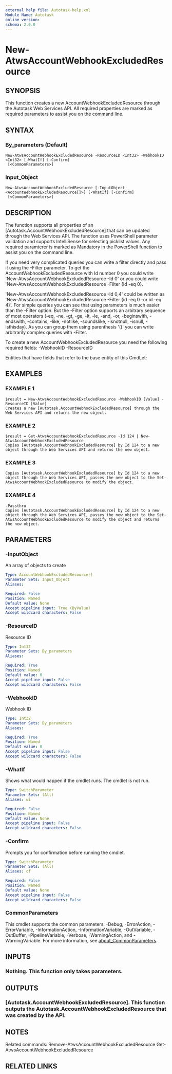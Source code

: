 ```yaml
---
external help file: Autotask-help.xml
Module Name: Autotask
online version:
schema: 2.0.0
---
```


# New-AtwsAccountWebhookExcludedResource

## SYNOPSIS
This function creates a new AccountWebhookExcludedResource through the Autotask Web Services API.
All required properties are marked as required parameters to assist you on the command line.

## SYNTAX

### By_parameters (Default)
```
New-AtwsAccountWebhookExcludedResource -ResourceID <Int32> -WebhookID <Int32> [-WhatIf] [-Confirm]
 [<CommonParameters>]
```

### Input_Object
```
New-AtwsAccountWebhookExcludedResource [-InputObject <AccountWebhookExcludedResource[]>] [-WhatIf] [-Confirm]
 [<CommonParameters>]
```

## DESCRIPTION
The function supports all properties of an \[Autotask.AccountWebhookExcludedResource\] that can be updated through the Web Services API.
The function uses PowerShell parameter validation  and supports IntelliSense for selecting picklist values.
Any required paramterer is marked as Mandatory in the PowerShell function to assist you on the command line.

If you need very complicated queries you can write a filter directly and pass it using the -Filter parameter.
To get the AccountWebhookExcludedResource with Id number 0 you could write 'New-AtwsAccountWebhookExcludedResource -Id 0' or you could write 'New-AtwsAccountWebhookExcludedResource -Filter {Id -eq 0}.

'New-AtwsAccountWebhookExcludedResource -Id 0,4' could be written as 'New-AtwsAccountWebhookExcludedResource -Filter {id -eq 0 -or id -eq 4}'.
For simple queries you can see that using parameters is much easier than the -Filter option.
But the -Filter option supports an arbitrary sequence of most operators (-eq, -ne, -gt, -ge, -lt, -le, -and, -or, -beginswith, -endswith, -contains, -like, -notlike, -soundslike, -isnotnull, -isnull, -isthisday).
As you can group them using parenthesis '()' you can write arbitrarily complex queries with -Filter. 

To create a new AccountWebhookExcludedResource you need the following required fields:
 -WebhookID
 -ResourceID

Entities that have fields that refer to the base entity of this CmdLet:

## EXAMPLES

### EXAMPLE 1
```
$result = New-AtwsAccountWebhookExcludedResource -WebhookID [Value] -ResourceID [Value]
Creates a new [Autotask.AccountWebhookExcludedResource] through the Web Services API and returns the new object.
```

### EXAMPLE 2
```
$result = Get-AtwsAccountWebhookExcludedResource -Id 124 | New-AtwsAccountWebhookExcludedResource 
Copies [Autotask.AccountWebhookExcludedResource] by Id 124 to a new object through the Web Services API and returns the new object.
```

### EXAMPLE 3
```
Copies [Autotask.AccountWebhookExcludedResource] by Id 124 to a new object through the Web Services API, passes the new object to the Set-AtwsAccountWebhookExcludedResource to modify the object.
```

### EXAMPLE 4
```
-Passthru
Copies [Autotask.AccountWebhookExcludedResource] by Id 124 to a new object through the Web Services API, passes the new object to the Set-AtwsAccountWebhookExcludedResource to modify the object and returns the new object.
```

## PARAMETERS

### -InputObject
An array of objects to create

```yaml
Type: AccountWebhookExcludedResource[]
Parameter Sets: Input_Object
Aliases:

Required: False
Position: Named
Default value: None
Accept pipeline input: True (ByValue)
Accept wildcard characters: False
```

### -ResourceID
Resource ID

```yaml
Type: Int32
Parameter Sets: By_parameters
Aliases:

Required: True
Position: Named
Default value: 0
Accept pipeline input: False
Accept wildcard characters: False
```

### -WebhookID
Webhook ID

```yaml
Type: Int32
Parameter Sets: By_parameters
Aliases:

Required: True
Position: Named
Default value: 0
Accept pipeline input: False
Accept wildcard characters: False
```

### -WhatIf
Shows what would happen if the cmdlet runs.
The cmdlet is not run.

```yaml
Type: SwitchParameter
Parameter Sets: (All)
Aliases: wi

Required: False
Position: Named
Default value: None
Accept pipeline input: False
Accept wildcard characters: False
```

### -Confirm
Prompts you for confirmation before running the cmdlet.

```yaml
Type: SwitchParameter
Parameter Sets: (All)
Aliases: cf

Required: False
Position: Named
Default value: None
Accept pipeline input: False
Accept wildcard characters: False
```

### CommonParameters
This cmdlet supports the common parameters: -Debug, -ErrorAction, -ErrorVariable, -InformationAction, -InformationVariable, -OutVariable, -OutBuffer, -PipelineVariable, -Verbose, -WarningAction, and -WarningVariable. For more information, see [about_CommonParameters](http://go.microsoft.com/fwlink/?LinkID=113216).

## INPUTS

### Nothing. This function only takes parameters.
## OUTPUTS

### [Autotask.AccountWebhookExcludedResource]. This function outputs the Autotask.AccountWebhookExcludedResource that was created by the API.
## NOTES
Related commands:
Remove-AtwsAccountWebhookExcludedResource
 Get-AtwsAccountWebhookExcludedResource

## RELATED LINKS
